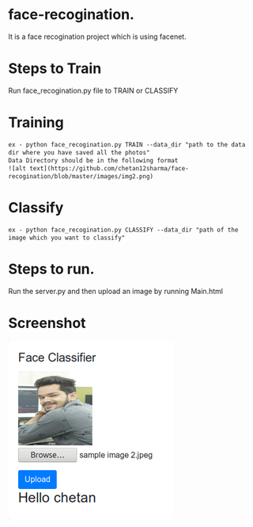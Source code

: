 # face-recogination.
It is a face recogination project which is using facenet.

# Steps to Train
Run face_recogination.py file to TRAIN or CLASSIFY 

# Training
	ex - python face_recogination.py TRAIN --data_dir "path to the data dir where you have saved all the photos"
	Data Directory should be in the following format
	![alt text](https://github.com/chetan12sharma/face-recogination/blob/master/images/img2.png)
# Classify
	ex - python face_recogination.py CLASSIFY --data_dir "path of the image which you want to classify"

# Steps to run. 
Run the server.py and then upload an image by running Main.html

# Screenshot
![alt text](https://github.com/chetan12sharma/face-recogination/blob/master/images/img.png)

